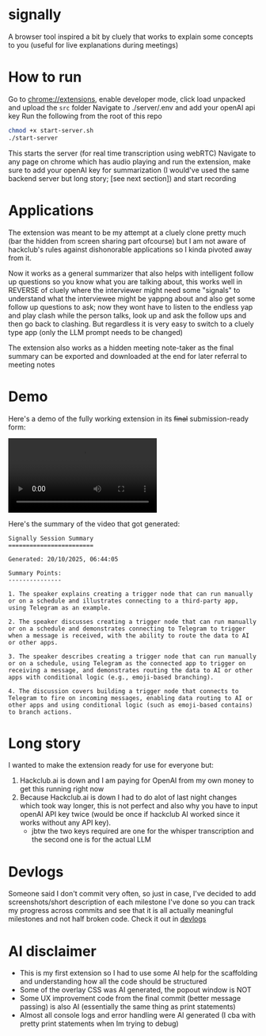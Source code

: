 # signally
A browser tool inspired a bit by cluely that works to explain some concepts to you (useful for live explanations during meetings) 

# How to run

Go to [chrome://extensions](chrome://extensions), enable developer mode, click load unpacked and upload the `src` folder 
Navigate to ./server/.env and add your openAI api key
Run the following from the root of this repo
```bash
chmod +x start-server.sh
./start-server
```
This starts the server (for real time transcription using webRTC)
Navigate to any page on chrome which has audio playing and run the extension, make sure to add your openAI key for summarization (I would've used the same backend server but long story; [see next section]) and start recording

# Applications
The extension was meant to be my attempt at a cluely clone pretty much (bar the hidden from screen sharing part ofcourse) but I am not aware of hackclub's rules against dishonorable applications so I kinda pivoted away from it. 

Now it works as a general summarizer that also helps with intelligent follow up questions so you know what you are talking about, this works well in REVERSE of cluely where the interviewer might need some "signals" to understand what the interviewee might be yappng about and also get some follow up questions to ask; now they wont have to listen to the endless yap and play clash while the person talks, look up and ask the follow ups and then go back to clashing. But regardless it is very easy to switch to a cluely type app (only the LLM prompt needs to be changed)

The extension also works as a hidden meeting note-taker as the final summary can be exported and downloaded at the end for later referral to meeting notes

# Demo
Here's a demo of the fully working extension in its ~~final~~ submission-ready form:

![video](https://hc-cdn.hel1.your-objectstorage.com/s/v3/503a5fa7b854e6bf4ca0393ae97ab1d768a0db91_final.mp4)

Here's the summary of the video that got generated:
```plaintext
Signally Session Summary
========================

Generated: 20/10/2025, 06:44:05

Summary Points:
---------------

1. The speaker explains creating a trigger node that can run manually or on a schedule and illustrates connecting to a third-party app, using Telegram as an example.

2. The speaker discusses creating a trigger node that can run manually or on a schedule and demonstrates connecting to Telegram to trigger when a message is received, with the ability to route the data to AI or other apps.

3. The speaker describes creating a trigger node that can run manually or on a schedule, using Telegram as the connected app to trigger on receiving a message, and demonstrates routing the data to AI or other apps with conditional logic (e.g., emoji-based branching).

4. The discussion covers building a trigger node that connects to Telegram to fire on incoming messages, enabling data routing to AI or other apps and using conditional logic (such as emoji-based contains) to branch actions.
```

# Long story
I wanted to make the extension ready for use for everyone but: 
1. Hackclub.ai is down and I am paying for OpenAI from my own money to get this running right now
2. Because Hackclub.ai is down I had to do alot of last night changes which took way longer, this is not perfect and also why you have to input openAI API key twice (would be once if hackclub AI worked since it works without any API key). 
    - jbtw the two keys required are one for the whisper transcription and the second one is for the actual LLM


# Devlogs
Someone said I don't commit very often, so just in case, I've decided to add screenshots/short description of each milestone I've done so you can track my progress across commits and see that it is all actually meaningful milestones and not half broken code.
Check it out in [devlogs](./devlogs/)

# AI disclaimer
- This is my first extension so I had to use some AI help for the scaffolding and understanding how all the code should be structured
- Some of the overlay CSS was AI generated, the popout window is NOT
- Some UX improvement code from the final commit (better message passing) is also AI (essentially the same thing as print statements)
- Almost all console logs and error handling were AI generated (I cba with pretty print statements when Im trying to debug)
